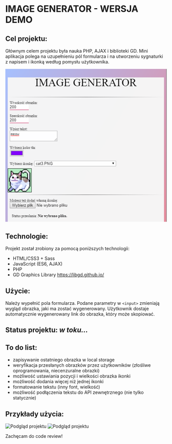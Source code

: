 # IMAGE GENERATOR - WERSJA  DEMO
## Cel projektu:
Głównym celem projektu była nauka PHP, AJAX i biblioteki GD. 
Mini aplikacja polega na uzupełnieniu pól formularza i na utworzeniu sygnaturki z napisem i ikonką według pomysłu użytkownika.

![Podgląd projektu](https://github.com/miaumere/portfolio/blob/master/img/img-gen.PNG?raw=true"Podgląd")

## Technologie:
Projekt został zrobiony za pomocą poniższych technologii:
* HTML/CSS3 + Sass
* JavaScript (ES6, AJAX)
* PHP 
* GD Graphics Library https://libgd.github.io/

## Użycie: 
Należy wypełnić pola formularza. Podane parametry w `<input>` zmieniają wygląd obrazka, jaki ma zostać wygenerowany. 
Użytkownik dostaje automatycznie wygenerowany link do obrazka, który może skopiować. 

## Status projektu: _w toku..._

## To do list:
* zapisywanie ostatniego obrazka w local storage
* weryfikacja przesłanych obrazków przez użytkowników (złośliwe oprogramowania, niecenzuralne obrazki)
* możliwość ustawiania pozycji i wielkości obrazka ikonki
* możliwość dodania więcej niż jednej ikonki
* formatowanie tekstu (inny font, wielkość)
* możliwość podłączenia tekstu do API zewnętrznego (nie tylko statycznie)

## Przykłady użycia:
![Podgląd projektu](https://meowmere.art/preview-images/1.png)
![Podgląd projektu](https://meowmere.art/preview-images/2.png)



Zachęcam do code review!
